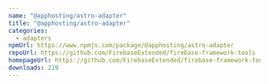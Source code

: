 ```yaml
---
name: "@apphosting/astro-adapter"
title: "@apphosting/astro-adapter"
categories:
  - adapters
npmUrl: https://www.npmjs.com/package/@apphosting/astro-adapter
repoUrl: https://github.com/FirebaseExtended/firebase-framework-tools
homepageUrl: https://github.com/FirebaseExtended/firebase-framework-tools#readme
downloads: 219
---
```

